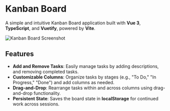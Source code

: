 # Kanban Board

A simple and intuitive Kanban Board application built with **Vue 3**, **TypeScript**, and **Vuetify**, powered by **Vite**.

![Kanban Board Screenshot](./screenshot.png) <!-- (Optional) Add a screenshot to showcase your app -->

## Features

- **Add and Remove Tasks**: Easily manage tasks by adding descriptions, and removing completed tasks.
- **Customizable Columns**: Organize tasks by stages (e.g., "To Do," "In Progress," "Done") and add columns as needed.
- **Drag-and-Drop**: Rearrange tasks within and across columns using drag-and-drop functionality.
- **Persistent State**: Saves the board state in **localStorage** for continued work across sessions.

